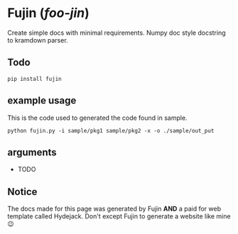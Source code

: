 # Fujin (*foo-jin*)

Create simple docs with minimal requirements.
Numpy doc style docstring to kramdown parser.

## Todo 

`pip install fujin`

## example usage

This is the code used to generated the code found in sample.

`python fujin.py -i sample/pkg1 sample/pkg2 -x -o ./sample/out_put`

## arguments

- TODO


## Notice

The docs made for this page was generated by Fujin **AND** a paid for web template called Hydejack.
Don't except Fujin to generate a website like mine :wink:

